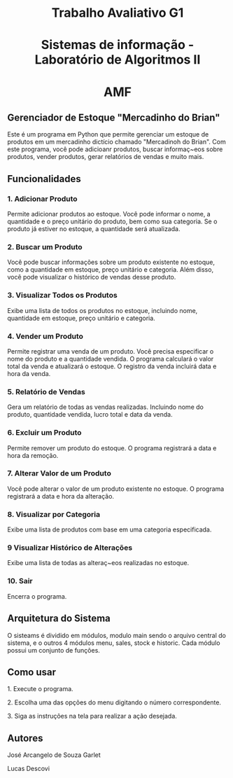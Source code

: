 <h1 align="center">Trabalho Avaliativo G1</h1>
<h1 align="center">Sistemas de informação - Laboratório de Algoritmos II</h1>
<h1 align="center">AMF</h1>

<h2 align="justify">Gerenciador de Estoque "Mercadinho do Brian"</h2>

<p>Este é um programa em Python que permite gerenciar um estoque de produtos em um mercadinho dictício chamado "Mercadinoh do Brian".
  Com este programa, você pode adicioanr produtos, buscar informaç~eos sobre produtos, vender produtos, gerar relatórios de vendas e muito mais.</p>



<h2 align="justify">Funcionalidades</h2>

<h3 align="justify">1. Adicionar Produto</h3>
<p>Permite adicionar produtos ao estoque. Você pode informar o nome, a quantidade e o preço unitário do produto, bem como sua categoria. Se o produto já estiver no estoque, a quantidade será atualizada.</p>

<h3 align="justify">2. Buscar um Produto</h3>
<p>Você pode buscar informações sobre um produto existente no estoque, como a quantidade em estoque, preço unitário e categoria. Além disso, você pode visualizar o histórico de vendas desse produto.</p>

<h3 align="justify">3. Visualizar Todos os Produtos</h3>
<p>Exibe uma lista de todos os produtos no estoque, incluindo nome, quantidade em estoque, preço unitário e categoria.</p>

<h3 align="justify">4. Vender um Produto</h3>
<p>Permite registrar uma venda de um produto. Você precisa especificar o nome do produto e a quantidade vendida. O programa calculará o valor total da venda e atualizará o estoque. O registro da venda incluirá data e hora da venda.</p>

<h3 align="justify">5. Relatório de Vendas</h3>
<p>Gera um relatório de todas as vendas realizadas. Incluindo nome do produto, quantidade vendida, lucro total e data da venda.</p>

<h3 align="justify">6. Excluir um Produto</h3>
<p>Permite remover um produto do estoque. O programa registrará a data e hora da remoção.</p>

<h3 align="justify">7. Alterar Valor de um Produto</h3>
<p>Você pode alterar o valor de um produto existente no estoque. O programa registrará a data e hora da alteração.</p>

<h3 align="justify">8. Visualizar por Categoria</h3>
<p>Exibe uma lista de produtos com base em uma categoria especificada.</p>

<h3 align="justify">9 Visualizar Histórico de Alterações</h3>
<p>Exibe uma lista de todas as alteraç~eos realizadas no estoque.</p>

<h3 align="justify">10. Sair</h3>
<p>Encerra o programa.</p>

<h2 align="justify">Arquitetura do Sistema</h2>

<p> O sisteams é dividido em módulos, modulo main sendo o arquivo central do sistema, e o outros 4 módulos
  menu, sales, stock e historic. Cada módulo possui um conjunto de funções.</p>
  

<h2 align="justify">Como usar</h2>

<p>1. Execute o programa.</p>
<p>2. Escolha uma das opções do menu digitando o número correspondente.</p>
<p>3. Siga as instruções na tela para realizar a ação desejada.</p>

<h2 align="justify">Autores</h2>

<p>José Arcangelo de Souza Garlet</p>
<p>Lucas Descovi</p>
